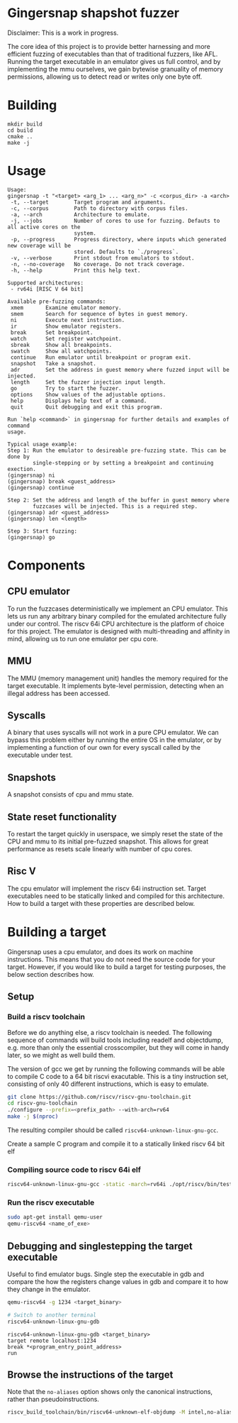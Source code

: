 Gingersnap shapshot fuzzer
==========================

Disclaimer: This is a work in progress.

The core idea of this project is to provide better harnessing and more efficient fuzzing
of executables than that of traditional fuzzers, like AFL. Running the target executable
in an emulator gives us full control, and by implementing the mmu ourselves, we gain
bytewise granuality of memory permissions, allowing us to detect read or writes only
one byte off.

# Building
```
mkdir build
cd build
cmake ..
make -j
```

# Usage
```
Usage:
gingersnap -t "<target> <arg_1> ... <arg_n>" -c <corpus_dir> -a <arch>
 -t, --target        Target program and arguments.
 -c, --corpus        Path to directory with corpus files.
 -a, --arch          Architecture to emulate.
 -j, --jobs          Number of cores to use for fuzzing. Defauts to all active cores on the
                     system.
 -p, --progress      Progress directory, where inputs which generated new coverage will be
                     stored. Defaults to `./progress`.
 -v, --verbose       Print stdout from emulators to stdout.
 -n, --no-coverage   No coverage. Do not track coverage.
 -h, --help          Print this help text.

Supported architectures:
 - rv64i [RISC V 64 bit]

Available pre-fuzzing commands:
 xmem       Examine emulator memory.
 smem       Search for sequence of bytes in guest memory.
 ni         Execute next instruction.
 ir         Show emulator registers.
 break      Set breakpoint.
 watch      Set register watchpoint.
 sbreak     Show all breakpoints.
 swatch     Show all watchpoints.
 continue   Run emulator until breakpoint or program exit.
 snapshot   Take a snapshot.
 adr        Set the address in guest memory where fuzzed input will be injected.
 length     Set the fuzzer injection input length.
 go         Try to start the fuzzer.
 options    Show values of the adjustable options.
 help       Displays help text of a command.
 quit       Quit debugging and exit this program.

Run `help <command>` in gingersnap for further details and examples of command
usage.

Typical usage example:
Step 1: Run the emulator to desireable pre-fuzzing state. This can be done by
        single-stepping or by setting a breakpoint and continuing exection.
(gingersnap) ni
(gingersnap) break <guest_address>
(gingersnap) continue

Step 2: Set the address and length of the buffer in guest memory where
        fuzzcases will be injected. This is a required step.
(gingersnap) adr <guest_address>
(gingersnap) len <length>

Step 3: Start fuzzing:
(gingersnap) go
```

# Components

## CPU emulator
To run the fuzzcases deterministically we implement
an CPU emulator. This lets us run any arbitrary binary
compiled for the emulated architecture fully under
our control. The riscv 64i CPU architecture is the
platform of choice for this project. The emulator
is designed with multi-threading and affinity in mind,
allowing us to run one emulator per cpu core.

## MMU
The MMU (memory management unit) handles the memory required for the target executable.
It implements byte-level permission, detecting when an illegal address has been accessed.

## Syscalls
A binary that uses syscalls will not work in a pure CPU emulator.
We can bypass this problem either by running the entire OS in the
emulator, or by implementing a function of our own for every
syscall called by the executable under test.

## Snapshots
A snapshot consists of cpu and mmu state.

## State reset functionality
To restart the target quickly in userspace, we simply reset the state of the
CPU and mmu to its initial pre-fuzzed snapshot. This allows for great
performance as resets scale linearly with number of cpu cores.

## Risc V
The cpu emulator will implement the riscv 64i instruction set. Target
executables need to be statically linked and compiled for this architecture.
How to build a target with these properties are described below.

# Building a target
Gingersnap uses a cpu emulator, and does its work on machine instructions.
This means that you do not need the source code for your target. However,
if you would like to build a target for testing purposes, the below section
describes how.

## Setup

### Build a riscv toolchain
Before we do anything else, a riscv toolchain is needed. The following sequence
of commands will build tools including readelf and objectdump, e.g. more than
only the essential crosscompiler, but they will come in handy later, so we might
as well build them.

The version of gcc we get by running the following commands will be able to
compile C code to a 64 bit riscvi exacutable. This is a tiny instruction set,
consisting of only 40 different instructions, which is easy to emulate.

```bash
git clone https://github.com/riscv/riscv-gnu-toolchain.git
cd riscv-gnu-toolchain
./configure --prefix=<prefix_path> --with-arch=rv64
make -j $(nproc)
```

The resulting compiler should be called `riscv64-unknown-linux-gnu-gcc`.

Create a sample C program and compile it to a statically linked riscv 64
bit elf

### Compiling source code to riscv 64i elf

```bash
riscv64-unknown-linux-gnu-gcc -static -march=rv64i ./opt/riscv/bin/test.c -o <name_of_exe>
```

### Run the riscv executable
```bash
sudo apt-get install qemu-user
qemu-riscv64 <name_of_exe>
```

## Debugging and singlestepping the target executable

Useful to find emulator bugs. Single step the executable in gdb and compare the
how the registers change values in gdb and compare it to how they change in the
emulator.

```bash
qemu-riscv64 -g 1234 <target_binary>

# Switch to another terminal
riscv64-unknown-linux-gnu-gdb
```

```gdb
riscv64-unknown-linux-gnu-gdb <target_binary>
target remote localhost:1234
break *<program_entry_point_address>
run
```

## Browse the instructions of the target
Note that the `no-aliases` option shows only the canonical instructions, rather than
pseudoinstructions.

```bash
riscv_build_toolchain/bin/riscv64-unknown-elf-objdump -M intel,no-aliases -D ./target | less
```
